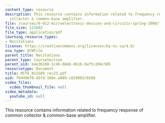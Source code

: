 ```yaml
---
content_type: resource
description: This resource contains information related to frequency response of common
  collector & common-base amplifier.
file: /courses/6-012-microelectronic-devices-and-circuits-spring-2009/fb4496f045fd166ea989c829882c0260_MIT6_012S09_rec23.pdf
file_size: 121682
file_type: application/pdf
learning_resource_types:
- Recitations
license: https://creativecommons.org/licenses/by-nc-sa/4.0/
ocw_type: OCWFile
parent_title: Recitations
parent_type: CourseSection
parent_uid: b4e36188-1c4b-60eb-db1b-0af5c204c505
resourcetype: Document
title: MIT6_012S09_rec23.pdf
uid: fb4496f0-45fd-166e-a989-c829882c0260
video_files:
  video_thumbnail_file: null
video_metadata:
  youtube_id: null
---
```

This resource contains information related to frequency response of common collector & common-base amplifier.